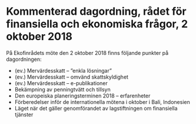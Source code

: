# Kommenterad dagordning, rådet för finansiella och ekonomiska frågor, 2 oktober 2018

På Ekofinrådets möte den 2 oktober 2018 finns följande punkter på dagordningen:

* (ev.) Mervärdesskatt – ”enkla lösningar”
* (ev.) Mervärdesskatt – omvänd skattskyldighet
* (ev.) Mervärdesskatt – e\-publikationer
* Bekämpning av penningtvätt och tillsyn
* Den europeiska planeringsterminen 2018 – erfarenheter
* Förberedelser inför de internationella mötena i oktober i Bali, Indonesien
* Läget när det gäller genomförandet av lagstiftningen om finansiella tjänster
